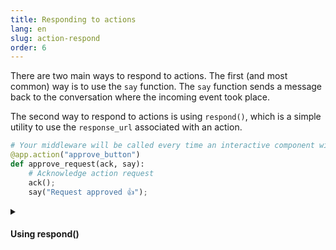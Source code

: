 ```yaml
---
title: Responding to actions
lang: en
slug: action-respond
order: 6
---
```


<div class="section-content">

There are two main ways to respond to actions. The first (and most common) way is to use the `say` function. The `say` function sends a message back to the conversation where the incoming event took place.

The second way to respond to actions is using `respond()`, which is a simple utility to use the `response_url` associated with an action.

</div>

```python
# Your middleware will be called every time an interactive component with the action_id “approve_button” is triggered
@app.action("approve_button")
def approve_request(ack, say):
    # Acknowledge action request
    ack();
    say("Request approved 👍");
```

<details class="secondary-wrapper">
<summary class="section-head" markdown="0">
<h4 class="section-head">Using respond()</h4>
</summary>

<div class="secondary-content" markdown="0">

Since `respond()` is a utility for calling the `response_url`, it behaves in the same way. You can pass a JSON object with a new message payload that will be published back to the source of the original interaction with optional properties like `response_type` (which has a value of `in_channel` or `ephemeral`), `replace_original`, and `delete_original`.

</div>

```python
# Listens to actions triggered with action_id of “user_select”
@app.action("user_select")
def select_user(ack, action, respond):
    ack();
    respond(f"You selected <@{action['selected_user']}>")
```

</details>
